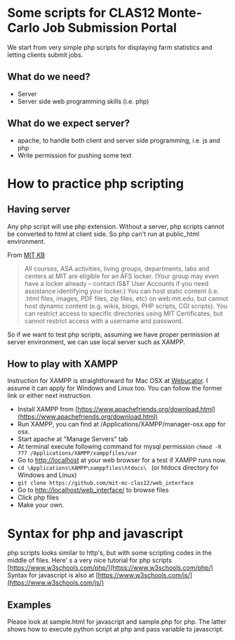 # Some scripts for CLAS12 Monte-Carlo Job Submission Portal

We start from very simple php scripts for displaying farm statistics and letting clients submit jobs.

## What do we need?
- Server
- Server side web programming skills (i.e. php)

## What do we expect server?

- apache, to handle both client and server side programming, i.e. js and php
- Write permission for pushing some text

# How to practice php scripting

## Having server

Any php script will use php extension.
Without a server, php scripts cannot be converted to html at client side.
So php can't run at public_html environment.

From [MIT KB](http://kb.mit.edu/confluence/pages/viewpage.action?pageId=152584629)
>All courses, ASA activities, living groups, departments, labs and centers at MIT are eligible for an AFS locker. (Your group may even have a locker already – contact IS&T User Accounts if you need assistance identifying your locker.) You can host static content (i.e. .html files, images, PDF files, zip files, etc) on web.mit.edu, but cannot host dynamic content (e.g. wikis, blogs, PHP scripts, CGI scripts). You can restrict access to specific directories using MIT Certificates, but cannot restrict access with a username and password. 

So if we want to test php scripts, assuming we have proper permission at server environment, we can use local server such as XAMPP.

## How to play with XAMPP

Instruction for XAMPP is straightforward for Mac OSX at [Webucator](https://www.webucator.com/how-to/how-install-start-test-xampp-on-mac-osx.cfm). I assume it can apply for Windows and Linux too. You can follow the former link or either next instruction.

* Install XAMPP from [https://www.apachefriends.org/download.html](https://www.apachefriends.org/download.html)
* Run XAMPP, you can find at /Applications/XAMPP/manager-osx.app for osx. 
* Start apache at "Manage Servers" tab
* At terminal execute following command for mysql permission
```chmod -R 777 /Applications/XAMPP/xamppfiles/var ```
* Go to [http://localhost](http://localhost) at your web browser for a test if XAMPP runs now.
* ```cd \Applications\XAMPP\xamppfiles\htdocs\ ``` (or htdocs directory for Windows and Linux)
* ```git clone https://github.com/mit-mc-clas12/web_interface```
* Go to [http://localhost/web_interface/](http://localhost/web_interface/) to browse files
* Click php files
* Make your own.

# Syntax for php and javascript

php scripts looks similar to http's, but with some scripting codes in the middle of files.
Here' s a very nice tutorial for php scripts [https://www.w3schools.com/php/](https://www.w3schools.com/php/)
Syntax for javascript is also at [https://www.w3schools.com/js/](https://www.w3schools.com/js/)

## Examples

Please look at sample.html for javascript and sample.php for php.
The latter shows how to execute python script at php and pass variable to javascript.